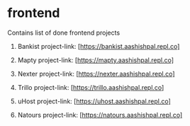 # frontend
Contains list of done frontend projects

1. Bankist
project-link: [https://bankist.aashishpal.repl.co]

2. Mapty
project-link: [https://mapty.aashishpal.repl.co]

3. Nexter
project-link: [https://nexter.aashishpal.repl.co]

4. Trillo
project-link: [https://trillo.aashishpal.repl.co]

5. uHost
project-link: [https://uhost.aashishpal.repl.co]

6. Natours
project-link: [https://natours.aashishpal.repl.co]
